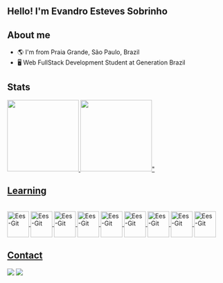 ## Hello! I'm Evandro Esteves Sobrinho
## About me

- 🌎 I'm from Praia Grande, São Paulo, Brazil 
- 🖥 Web FullStack Development Student at Generation Brazil


## Stats
<div>
  <a href="https://github.com/eesvans">
    <img height="165em" src="https://github-readme-stats.vercel.app/api?username=eesvans&theme=github_dark&show_icons=true" />
    <img height="165em" src="https://github-readme-stats.vercel.app/api/top-langs/?username=eesvans&layout=compact&langs_count=16&theme=github_dark" />"
</div>
  

## Learning
<div style="display: inline_block"><br>
  <img align="center" alt="Ees-Git" height="60" width="50" src="https://cdn.jsdelivr.net/gh/devicons/devicon/icons/git/git-original.svg" />
  <img align="center" alt="Ees-Git" height="60" width="50" src="https://cdn.jsdelivr.net/gh/devicons/devicon/icons/java/java-original.svg" />
  <img align="center" alt="Ees-Git" height="60" width="50" src="https://cdn.jsdelivr.net/gh/devicons/devicon/icons/mysql/mysql-original.svg" />
  <img align="center" alt="Ees-Git" height="60" width="50" src="https://cdn.jsdelivr.net/gh/devicons/devicon/icons/spring/spring-original.svg" />
  <img align="center" alt="Ees-Git" height="60" width="50" src="https://cdn.jsdelivr.net/gh/devicons/devicon/icons/docker/docker-original.svg" />
  <img align="center" alt="Ees-Git" height="60" width="50" src="https://cdn.jsdelivr.net/gh/devicons/devicon/icons/react/react-original.svg" />
  <img align="center" alt="Ees-Git" height="60" width="50" src="https://cdn.jsdelivr.net/gh/devicons/devicon/icons/javascript/javascript-original.svg" />
  <img align="center" alt="Ees-Git" height="60" width="50" src="https://cdn.jsdelivr.net/gh/devicons/devicon/icons/html5/html5-original.svg" />
  <img align="center" alt="Ees-Git" height="60" width="50" src="https://cdn.jsdelivr.net/gh/devicons/devicon/icons/css3/css3-original.svg" />
</div>
  
## Contact
  
<div>
  <a href = "https://www.linkedin.com/in/evandroestevessobrinho/" target="_blank"><img src=https://img.shields.io/badge/LinkedIn-0077B5?style=for-the-badge&logo=linkedin&logoColor=white" target="blank"></a>
  <a href = "mailto:eesvans@gmail.com"><img src="https://img.shields.io/badge/Gmail-D14836?style=for-the-badge&logo=gmail&logoColor=white" target="_blank"></a>
</div>
